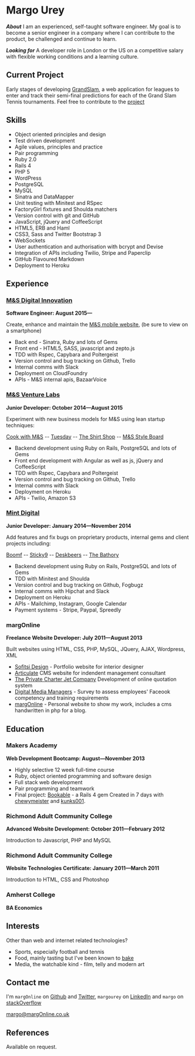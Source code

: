 Margo Urey
==========
***About***
I am an experienced, self-taught software engineer. My goal is to become a senior engineer in a company where I can contribute to the product, be challenged and continue to learn.


***Looking for***
A developer role in London or the US on a competitive salary with flexible working conditions and a learning culture.


Current Project
---------------
Early stages of developing [GrandSlam], a web application for leagues to enter and track their semi-final predictions for each of the Grand Slam Tennis tournaments. Feel free to contribute to the [project]


Skills
------

  - Object­ oriented principles and design
  - Test­ driven development
  - Agile values, principles and practice
  - Pair programming
  - Ruby 2.0
  - Rails 4
  - PHP 5
  - WordPress
  - PostgreSQL
  - MySQL
  - Sinatra and DataMapper
  - Unit testing with Minitest and RSpec
  - FactoryGirl fixtures and Shoulda matchers
  - Version control with git and GitHub
  - JavaScript, jQuery and CoffeeScript
  - HTML5, ERB and Haml
  - CSS3, Sass and Twitter Bootstrap 3
  - WebSockets
  - User authentication and authorisation with bcrypt and Devise
  - Integration of APIs including Twilio, Stripe and Paperclip
  - GitHub Flavoured Markdown
  - Deployment to Heroku



Experience
----------

### [M&S Digital Innovation]
**Software Engineer: August 2015&mdash;**

Create, enhance and maintain the [M&S mobile website], (be sure to view on a smartphone)

  - Back end - Sinatra, Ruby and lots of Gems
  - Front end - HTML5, SASS, javascript and zepto.js
  - TDD with Rspec, Capybara and Poltergeist
  - Version control and bug tracking on Github, Trello
  - Internal comms with Slack
  - Deployment on CloudFoundry
  - APIs - M&S internal apis, BazaarVoice


### [M&S Venture Labs]
**Junior Developer: October 2014&mdash;August 2015**

Experiment with new business models for M&S using lean startup techniques:

  [Cook with M&S] -- [Tuesday] -- [The Shirt Shop] -- [M&S Style Board]

  - Backend development using Ruby on Rails, PostgreSQL and lots of Gems
  - Front end development with Angular as well as js, jQuery and CoffeeScript
  - TDD with Rspec, Capybara and Poltergeist
  - Version control and bug tracking on Github, Trello
  - Internal comms with Slack
  - Deployment on Heroku
  - APIs - Twilio, Amazon S3 


### [Mint Digital]
**Junior Developer: January 2014&mdash;November 2014**

Add features and fix bugs on proprietary products, internal gems and client projects including:

  [Boomf] -- [Sticky9] -- [Deskbeers] -- [The Bathory]

  - Backend development using Ruby on Rails, PostgreSQL and lots of Gems
  - TDD with Minitest and Shoulda
  - Version control and bug tracking on Github, Fogbugz
  - Internal comms with Hipchat and Slack
  - Deployment on Heroku
  - APIs - Mailchimp, Instagram, Google Calendar
  - Payment systems - Stripe, Paypal, Spreedly


### margOnline
**Freelance Website Developer: July 2011&mdash;August 2013**

Built websites using HTML, CSS, PHP, MySQL, JQuery, AJAX, Wordpress, XML

  - [Sofitsi Design] - Portfolio website for interior designer
  - [Articulate] CMS website for indendent management consultant
  - [The Private Charter Jet Company] Development of online quotation system
  - [Digital Media Managers] - Survey to assess employees' Faceook competency and training requirements
  - [margOnline] - Personal website to show my work, includes a cms handwritten in php for a blog.


Education
---------

### Makers Academy
**Web Development Bootcamp: August&mdash;November 2013**

  - Highly selective 12 week full-time course
  - Ruby, object oriented programming and software design
  - Full stack web development
  - Pair programming and teamwork
  - Final project: [Bookable] - a Rails 4 gem Created in 7 days with [chewymeister]
    and [kunks001].

### Richmond Adult Community College
**Advanced Website Development: October 2011&mdash;February 2012**

Introduction to Javascript, PHP and MySQL

### Richmond Adult Community College
**Website Technologies Certificate: January 2011&mdash;March 2011**

Introduction to HTML, CSS and Photoshop

### Amherst College
**BA Economics**


Interests
---------

Other than web and internet related technologies?

  - Sports, especially football and tennis
  - Food, mainly tasting but I've been known to [bake]
  - Media, the watchable kind - film, telly and modern art


Contact me
----------
I'm `margOnline` on [Github] and [Twitter], `margourey` on [LinkedIn] and `margo` on [stackOverflow]

[margo@margOnline.co.uk]

  [Sofitsi Design]: http://www.sofitsidesign.com/
  [Articulate]: http://www.frontlineprojects.co.uk/
  [The Private Charter Jet Company]: http://www.privatejets.co.uk/
  [Charity Auction Template]: http://www.margonline.co.uk/at/index.php
  [Digital Media Managers]: http://www.margonline.co.uk/fb/fbsurvey.php
  [margOnline]: http://www.margonline.co.uk/

  [Mint Digital]: http://mintdigital.com/
  [Boomf]: https://boomf.com/
  [Sticky9]: https://sticky9.com/
  [Deskbeers]: https://www.deskbeers.com/
  [The Bathory]: https://thebathory.com/

  [M&S Digital Innovation]: http://www.mandsdigital.com/
  [M&S mobile website]: http://www.marksandspencer.com/
  [M&S Venture Labs]: http://www.mslabs.io/
  [Cook with M&S]: http://cookwithmands.com/
  [The Shirt Shop]: http://formalshirts.marksandspencer.com/
  [Tuesday]: https://trytuesday.com/
  [M&S Style Board]: https://mandsstyleboard.com/

  [Makers Academy]: http://www.makersacademy.com
  [Bookable]: http://rubygems.org/gems/bookable
  [Super Chitter]: http://super-chitter.herokuapp.com/
  [Ruby Exercises]: https://github.com/margOnline/ruby_exercises
  [online survey]: https://github.com/margOnline/dev_survey
  [chewymeister]: https://github.com/chewymeister
  [kunks001]: https://github.com/kunks001
  [exercism.io]: http://exercism.io/

  [margo@margonline.co.uk]: mailto:margo@margonline.co.uk
  [GitHub]: https://github.com/margOnline
  [LinkedIn]: http://linkedin.com/in/margourey
  [Twitter]: http://twitter.com/margOnline
  [stackOverflow]: http://stackoverflow.com/users/3772982/margo
  [bake]: http://uk.pinterest.com/margonline/sweet-tooth/
  [LostandFound]: https://github.com/margOnline/lost_and_found
  [GrandSlam]: https://grand-slam.herokuapp.com/
  [project]: https://github.com/margOnline/leaderboard

References
----------
Available on request.
